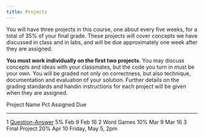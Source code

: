 ```yaml
---
title: Projects
---
```


You will have three projects in this course, one about every five weeks,
for a total of 35% of your final grade. These projects will cover
concepts we have discussed in class and in labs, and will be due
approximately one week after they are assigned.

**You must work individually on the first two projects**. You may
discuss concepts and ideas with your classmates, but the code you turn
in must be your own. You will be graded not only on correctness, but
also technique, documentation and evaluation of your solution. Further
details on the grading standards and handin instructions for each
project will be given when they are assigned.

Project   Name                                                                                                                    Pct Assigned   Due
--------- ---------------------------------------------------                                                                     --- ---------- --------------------
1         [Question-Answer](http://mgoadric.github.io/csci150/projects/project1_if.html)                                          5%  Feb 9      Feb 16
2         Word Games                                                                                                              10% Mar 9      Mar 16
3         Final Project                                                                                                           20% Apr 10     Friday, May 5, 2pm



<!-- (https://docs.google.com/document/d/1wiQdxR02iPVell1TUyHZ8C5-Fq62LcvAyUodk24kROw/edit?usp=sharing) -->
